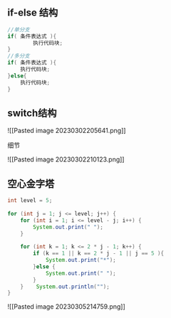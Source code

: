 ## if-else 结构

```java
//单分支
if( 条件表达式 ){
		执行代码块;
}
//多分支
if( 条件表达式 ){
	执行代码块;
}else{
	执行代码块;
}
```

## switch结构

![[Pasted image 20230302205641.png]]

细节

![[Pasted image 20230302210123.png]]


## 空心金字塔

```java
int level = 5;  
  
for (int j = 1; j <= level; j++) {  
    for (int i = 1; i <= level - j; i++) {  
        System.out.print(" ");  
    }  
  
    for (int k = 1; k <= 2 * j - 1; k++) {  
        if (k == 1 || k == 2 * j - 1 || j == 5 ){  
            System.out.print("*");  
        }else {  
            System.out.print(" ");  
        }  
    }    System.out.println("");  
}
```

![[Pasted image 20230305214759.png]]

